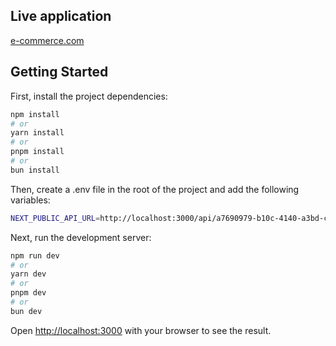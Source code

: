 ## Live application
[e-commerce.com](https://ecommerce-client-eight-rho.vercel.app)
## Getting Started

First, install the project dependencies:

```bash
npm install
# or
yarn install
# or
pnpm install
# or
bun install
```

Then, create a .env file in the root of the project and add the following variables:

```bash
NEXT_PUBLIC_API_URL=http://localhost:3000/api/a7690979-b10c-4140-a3bd-cb8348126155 
```

Next, run the development server:

```bash
npm run dev
# or
yarn dev
# or
pnpm dev
# or
bun dev
```

Open [http://localhost:3000](http://localhost:3000) with your browser to see the result.
